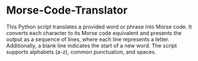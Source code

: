 # Morse-Code-Translator
This Python script translates a provided word or phrase into Morse code. It converts each character to its Morse code equivalent and presents the output as a sequence of lines, where each line represents a letter. Additionally, a blank line indicates the start of a new word. The script supports alphabets (a-z), common punctuation, and spaces.
